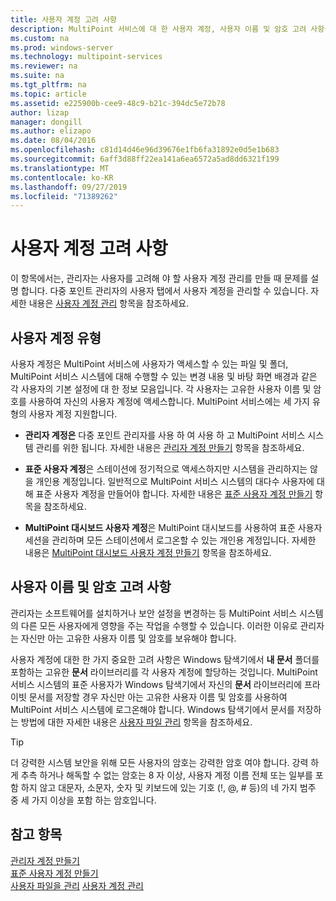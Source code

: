 ```yaml
---
title: 사용자 계정 고려 사항
description: MultiPoint 서비스에 대 한 사용자 계정, 사용자 이름 및 암호 고려 사항을 제공 합니다.
ms.custom: na
ms.prod: windows-server
ms.technology: multipoint-services
ms.reviewer: na
ms.suite: na
ms.tgt_pltfrm: na
ms.topic: article
ms.assetid: e225900b-cee9-48c9-b21c-394dc5e72b78
author: lizap
manager: dongill
ms.author: elizapo
ms.date: 08/04/2016
ms.openlocfilehash: c81d14d46e96d39676e1fb6fa31892e0d5e1b683
ms.sourcegitcommit: 6aff3d88ff22ea141a6ea6572a5ad8dd6321f199
ms.translationtype: MT
ms.contentlocale: ko-KR
ms.lasthandoff: 09/27/2019
ms.locfileid: "71389262"
---
```

# <a name="user-account-considerations"></a>사용자 계정 고려 사항
이 항목에서는, 관리자는 사용자를 고려해 야 할 사용자 계정 관리를 만들 때 문제를 설명 합니다. 다중 포인트 관리자의 사용자 탭에서 사용자 계정을 관리할 수 있습니다. 자세한 내용은 [사용자 계정 관리](Manage-User-Accounts.md) 항목을 참조하세요.  
  
## <a name="user-account-types"></a>사용자 계정 유형  
사용자 계정은 MultiPoint 서비스에 사용자가 액세스할 수 있는 파일 및 폴더, MultiPoint 서비스 시스템에 대해 수행할 수 있는 변경 내용 및 바탕 화면 배경과 같은 각 사용자의 기본 설정에 대 한 정보 모음입니다. 각 사용자는 고유한 사용자 이름 및 암호를 사용하여 자신의 사용자 계정에 액세스합니다. MultiPoint 서비스에는 세 가지 유형의 사용자 계정 지원합니다.  
  
-   **관리자 계정은** 다중 포인트 관리자를 사용 하 여 사용 하 고 MultiPoint 서비스 시스템 관리를 위한 됩니다. 자세한 내용은 [관리자 계정 만들기](Create-an-Administrative-User-Account.md) 항목을 참조하세요.  
  
-   **표준 사용자 계정**은 스테이션에 정기적으로 액세스하지만 시스템을 관리하지는 않을 개인용 계정입니다. 일반적으로 MultiPoint 서비스 시스템의 대다수 사용자에 대해 표준 사용자 계정을 만들어야 합니다. 자세한 내용은 [표준 사용자 계정 만들기](Create-a-Standard-User-Account.md) 항목을 참조하세요.  
  
-   **MultiPoint 대시보드 사용자 계정**은 MultiPoint 대시보드를 사용하여 표준 사용자 세션을 관리하며 모든 스테이션에서 로그온할 수 있는 개인용 계정입니다. 자세한 내용은 [MultiPoint 대시보드 사용자 계정 만들기](Create-a-MultiPoint-Dashboard-User-Account.md) 항목을 참조하세요.  
  
## <a name="user-name-and-password-considerations"></a>사용자 이름 및 암호 고려 사항  
관리자는 소프트웨어를 설치하거나 보안 설정을 변경하는 등 MultiPoint 서비스 시스템의 다른 모든 사용자에게 영향을 주는 작업을 수행할 수 있습니다. 이러한 이유로 관리자는 자신만 아는 고유한 사용자 이름 및 암호를 보유해야 합니다.  
  
사용자 계정에 대한 한 가지 중요한 고려 사항은 Windows 탐색기에서 **내 문서** 폴더를 포함하는 고유한 **문서** 라이브러리를 각 사용자 계정에 할당하는 것입니다. MultiPoint 서비스 시스템의 표준 사용자가 Windows 탐색기에서 자신의 **문서** 라이브러리에 프라이빗 문서를 저장할 경우 자신만 아는 고유한 사용자 이름 및 암호를 사용하여 MultiPoint 서비스 시스템에 로그온해야 합니다. Windows 탐색기에서 문서를 저장하는 방법에 대한 자세한 내용은 [사용자 파일 관리](Manage-User-Files.md) 항목을 참조하세요.  
  
> [!TIP]  
> 더 강력한 시스템 보안을 위해 모든 사용자의 암호는 강력한 암호 여야 합니다. 강력 하 게 추측 하거나 해독할 수 없는 암호는 8 자 이상, 사용자 계정 이름 전체 또는 일부를 포함 하지 않고 대문자, 소문자, 숫자 및 키보드에 있는 기호 (!, @, # 등)의 네 가지 범주 중 세 가지 이상을 포함 하는 암호입니다.  
  
## <a name="see-also"></a>참고 항목  
[관리자 계정 만들기](Create-an-Administrative-User-Account.md)  
[표준 사용자 계정 만들기](Create-a-Standard-User-Account.md)  
[사용자 파일을 관리](Manage-User-Files.md)
[사용자 계정 관리](Manage-User-Accounts.md)